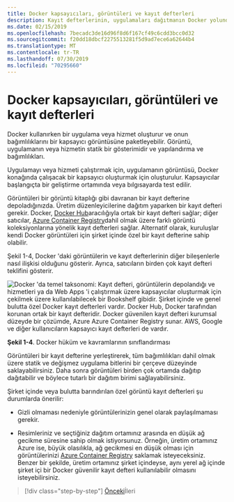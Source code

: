 ```yaml
---
title: Docker kapsayıcıları, görüntüleri ve kayıt defterleri
description: Kayıt defterlerinin, uygulamaları dağıtmanın Docker yolunda genel olarak oynamakta olduğu anahtar rolü öğrenin.
ms.date: 02/15/2019
ms.openlocfilehash: 7becadc3de16d96f8d6f167cf49c6cdd3bcc0d32
ms.sourcegitcommit: f20dd18dbcf2275513281f5d9ad7ece6a62644b4
ms.translationtype: MT
ms.contentlocale: tr-TR
ms.lasthandoff: 07/30/2019
ms.locfileid: "70295660"
---
```

# <a name="docker-containers-images-and-registries"></a>Docker kapsayıcıları, görüntüleri ve kayıt defterleri

Docker kullanırken bir uygulama veya hizmet oluşturur ve onun bağımlılıklarını bir kapsayıcı görüntüsüne paketleyebilir. Görüntü, uygulamanın veya hizmetin statik bir gösterimidir ve yapılandırma ve bağımlılıkları.

Uygulamayı veya hizmeti çalıştırmak için, uygulamanın görüntüsü, Docker konağında çalışacak bir kapsayıcı oluşturmak için oluşturulur. Kapsayıcılar başlangıçta bir geliştirme ortamında veya bılgısayarda test edilir.

Görüntüleri bir görüntü kitaplığı gibi davranan bir kayıt defterine depoladığınızda. Üretim düzenleyicilerine dağıtım yaparken bir kayıt defteri gerekir. Docker, [Docker Hub](https://hub.docker.com/)aracılığıyla ortak bir kayıt defteri sağlar; diğer satıcılar, [Azure Container Registry](https://azure.microsoft.com/services/container-registry/)dahil olmak üzere farklı görüntü koleksiyonlarına yönelik kayıt defterleri sağlar. Alternatif olarak, kuruluşlar kendi Docker görüntüleri için şirket içinde özel bir kayıt defterine sahip olabilir.

Şekil 1-4, Docker 'daki görüntülerin ve kayıt defterlerinin diğer bileşenlerle nasıl ilişkisi olduğunu gösterir. Ayrıca, satıcıların birden çok kayıt defteri teklifini gösterir.

![Docker 'da temel taksonomi: Kayıt defteri, görüntülerin depolandığı ve hizmetleri ya da Web Apps 'i çalıştırmak üzere kapsayıcılar oluşturmak için çekilmek üzere kullanılabilecek bir Bookshelf gibidir. Şirket içinde ve genel bulutta özel Docker kayıt defterleri vardır. Docker Hub, Docker tarafından korunan ortak bir kayıt defteridir. Docker güvenilen kayıt defteri kurumsal düzeyde bir çözümde, Azure Azure Container Registry sunar. AWS, Google ve diğer kullanıcıların kapsayıcı kayıt defterleri de vardır.](./media/image4.png)

**Şekil 1-4**. Docker hüküm ve kavramlarının sınıflandırması

Görüntüleri bir kayıt defterine yerleştirerek, tüm bağımlılıkları dahil olmak üzere statik ve değişmez uygulama bitlerini bir çerçeve düzeyinde saklayabilirsiniz. Daha sonra görüntüleri birden çok ortamda dağıtıp dağıtabilir ve böylece tutarlı bir dağıtım birimi sağlayabilirsiniz.

Şirket içinde veya bulutta barındırılan özel görüntü kayıt defterleri şu durumlarda önerilir:

- Gizli olmaması nedeniyle görüntülerinizin genel olarak paylaşılmaması gerekir.

- Resimleriniz ve seçtiğiniz dağıtım ortamınız arasında en düşük ağ gecikme süresine sahip olmak istiyorsunuz. Örneğin, üretim ortamınız Azure ise, büyük olasılıkla, ağ gecikmesi en düşük olması için görüntülerinizi [Azure Container Registry](https://azure.microsoft.com/services/container-registry/) saklamak isteyeceksiniz. Benzer bir şekilde, üretim ortamınız şirket içindeyse, aynı yerel ağ içinde şirket içi bir Docker güvenilir kayıt defteri kullanılabilir olmasını isteyebilirsiniz.

>[!div class="step-by-step"]
>[Önceki](docker-terminology.md)İleri
>[](road-to-modern-applications-based-on-containers.md)
